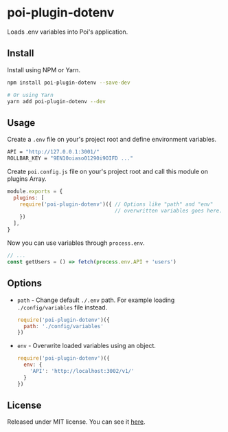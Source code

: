# poi-plugin-dotenv

Loads .env variables into Poi's application.

## Install

Install using NPM or Yarn.

```sh
npm install poi-plugin-dotenv --save-dev

# Or using Yarn
yarn add poi-plugin-dotenv --dev
```

## Usage

Create a `.env` file on your's project root and define environment variables.

```sh
API = "http://127.0.0.1:3001/"
ROLLBAR_KEY = "9EN10oiaso01290i9OIFD ..."
```

Create `poi.config.js` file on your's project root and call this module on plugins Array.

```js
module.exports = {
  plugins: [
    require('poi-plugin-dotenv')({ // Options like "path" and "env"
                                   // overwritten variables goes here.
    })
  ],
}
```

Now you can use variables through `process.env`.

```js
// ...
const getUsers = () => fetch(process.env.API + 'users')
```

## Options

- `path` - Change default `./.env` path.
  For example loading `./config/variables` file instead.
  ```js
  require('poi-plugin-dotenv')({
    path: './config/variables'
  })
  ```

- `env` - Overwrite loaded variables using an object.
  ```js
  require('poi-plugin-dotenv')({
    env: {
      'API': 'http://localhost:3002/v1/'
    }
  })
  ```

## License

Released under MIT license. You can see it [here][license].

<!-- Links -->

[license]: ./LICENSE
